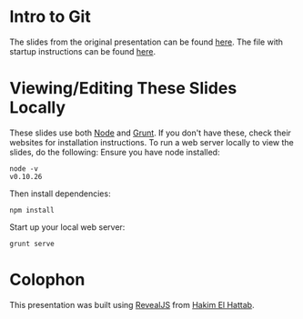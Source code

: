 Intro to Git
======================

The slides from the original presentation can be found [here](http://womenwhocodedc.com/intro-to-git/). The file with startup instructions can be found [here](http://womenwhocodedc.com/intro-to-git.pdf).

# Viewing/Editing These Slides Locally
These slides use both [Node]() and [Grunt](). If you don't have these, check their websites for installation instructions. To run a web server locally to view the slides, do the following:
Ensure you have node installed:

    node -v
    v0.10.26

Then install dependencies:

    npm install

Start up your local web server:

    grunt serve

# Colophon
This presentation was built using [RevealJS](http://lab.hakim.se/reveal-js/#/) from [Hakim El Hattab](http://hakim.se/).
